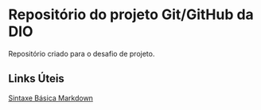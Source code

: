 # Repositório do projeto Git/GitHub da DIO
Repositório criado para o desafio de projeto.


## Links Úteis
[Sintaxe Básica Markdown](https://www.markdownguide.org/basic-syntax)
